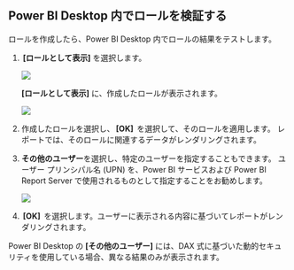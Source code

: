 ## <a name="validate-the-roles-within-power-bi-desktop"></a>Power BI Desktop 内でロールを検証する
ロールを作成したら、Power BI Desktop 内でロールの結果をテストします。

1.  **[ロールとして表示]** を選択します。 

    ![](./media/rls-desktop-view-as-roles/powerbi-desktop-rls-view-as-roles.png)

    **[ロールとして表示]** に、作成したロールが表示されます。

    ![](./media/rls-desktop-view-as-roles/powerbi-desktop-rls-view-as-roles-dialog.png)

3. 作成したロールを選択し、 **[OK]**  を選択して、そのロールを適用します。 レポートでは、そのロールに関連するデータがレンダリングされます。 

4. **その他のユーザー**を選択し、特定のユーザーを指定することもできます。 ユーザー プリンシパル名 (UPN) を、Power BI サービスおよび Power BI Report Server で使用されるものとして指定することをお勧めします。

    ![](./media/rls-desktop-view-as-roles/powerbi-desktop-rls-other-user.png)

1.  **[OK]**  を選択します。ユーザーに表示される内容に基づいてレポートがレンダリングされます。 

Power BI Desktop の **[その他のユーザー]** には、DAX 式に基づいた動的セキュリティを使用している場合、異なる結果のみが表示されます。 

